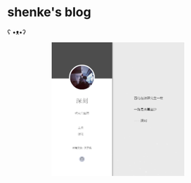 # shenke's blog

ʕ •ᴥ•ʔ

<p align="center">
    <img src="https://raw.githubusercontent.com/profoundly/data/master/blog/cover.png" width=60%">
</p>
